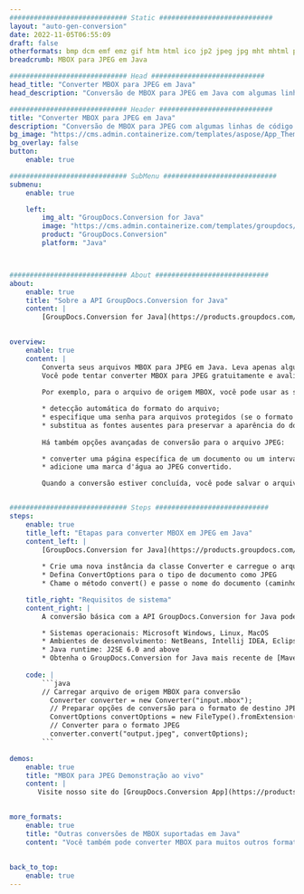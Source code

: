 ```yaml
---
############################# Static ############################
layout: "auto-gen-conversion"
date: 2022-11-05T06:55:09
draft: false
otherformats: bmp dcm emf emz gif htm html ico jp2 jpeg jpg mht mhtml png psb psd svg svgz tga tif tiff webp wmf wmz
breadcrumb: MBOX para JPEG em Java

############################# Head ############################
head_title: "Converter MBOX para JPEG em Java"
head_description: "Conversão de MBOX para JPEG em Java com algumas linhas de código. Converta mais de 160 formatos de arquivo usando a API de conversão de documentos do GroupDocs para Java"

############################# Header ############################
title: "Converter MBOX para JPEG em Java"
description: "Conversão de MBOX para JPEG com algumas linhas de código Java"
bg_image: "https://cms.admin.containerize.com/templates/aspose/App_Themes/V3/images/bg/header1.png"
bg_overlay: false
button:
    enable: true

############################# SubMenu ############################
submenu:
    enable: true

    left:
        img_alt: "GroupDocs.Conversion for Java"
        image: "https://cms.admin.containerize.com/templates/groupdocs/images/product-logos/90x90-noborder/groupdocs-conversion-java.png"
        product: "GroupDocs.Conversion"
        platform: "Java"



############################# About ############################
about:
    enable: true
    title: "Sobre a API GroupDocs.Conversion for Java"
    content: |
        [GroupDocs.Conversion for Java](https://products.groupdocs.com/conversion/java/) é uma API avançada de conversão de formato de arquivo para conversão entre formatos populares de imagem e documento, como Microsoft Office, OpenDocument, PDF, HTML, e-mail, CAD. e muito mais com apenas algumas linhas de código. A API nativa detecta automaticamente os formatos dos documentos originais e oferece muitas opções para personalizar os documentos convertidos. Juntamente com a função de extrair informações de um documento, ele também suporta o armazenamento em cache dos resultados da conversão para o disco local por padrão. No entanto, qualquer tipo de armazenamento em cache pode ser suportado pela implementação das interfaces apropriadas - Amazon S3, Dropbox, Google Drive, Windows Azure, Reddis ou quaisquer outras.
    

overview:
    enable: true
    content: |
        Converta seus arquivos MBOX para JPEG em Java. Leva apenas algumas linhas de código Java em qualquer plataforma de sua escolha, como Windows, Linux, macOS.
        Você pode tentar converter MBOX para JPEG gratuitamente e avaliar a qualidade dos resultados da conversão. Junto com scripts de conversão de arquivo simples, você pode tentar opções mais sofisticadas para carregar o arquivo de origem MBOX e armazenar a saída JPEG. 
        
        Por exemplo, para o arquivo de origem MBOX, você pode usar as seguintes opções de carregamento:

        * detecção automática do formato do arquivo;
        * especifique uma senha para arquivos protegidos (se o formato de arquivo for compatível);
        * substitua as fontes ausentes para preservar a aparência do documento.
        
        Há também opções avançadas de conversão para o arquivo JPEG:

        * converter uma página específica de um documento ou um intervalo de páginas;
        * adicione uma marca d'água ao JPEG convertido.

        Quando a conversão estiver concluída, você pode salvar o arquivo JPEG no caminho do arquivo local ou em qualquer armazenamento de terceiros, como FTP, Amazon S3, Google Drive, Dropbox etc. Observe - para converter MBOX para JPEG, você não precisa instalar nenhum software adicional, como MS Office, Open Office, Adobe Acrobat Reader etc.


############################# Steps ############################
steps:
    enable: true
    title_left: "Etapas para converter MBOX em JPEG em Java"
    content_left: |
        [GroupDocs.Conversion for Java](https://products.groupdocs.com/conversion/java/) permite que os desenvolvedores convertam facilmente o arquivo MBOX para JPEG com algumas linhas de código.
        
        * Crie uma nova instância da classe Converter e carregue o arquivo MBOX com o caminho completo
        * Defina ConvertOptions para o tipo de documento como JPEG
        * Chame o método convert() e passe o nome do documento (caminho completo) e formato (JPEG) como parâmetro

    title_right: "Requisitos de sistema"
    content_right: |
        A conversão básica com a API GroupDocs.Conversion for Java pode ser feita com apenas algumas linhas de código. Nossas APIs são suportadas em todas as principais plataformas e sistemas operacionais. Antes de executar o código abaixo, certifique-se de ter os seguintes pré-requisitos instalados em seu sistema.

        * Sistemas operacionais: Microsoft Windows, Linux, MacOS
        * Ambientes de desenvolvimento: NetBeans, Intellij IDEA, Eclipse, etc.
        * Java runtime: J2SE 6.0 and above
        * Obtenha o GroupDocs.Conversion for Java mais recente de [Maven](https://repository.groupdocs.com/webapp/#/artifacts/browse/tree/General/repo/com/groupdocs/groupdocs-conversion)
         
    code: |
        ```java    
        // Carregar arquivo de origem MBOX para conversão
          Converter converter = new Converter("input.mbox");
          // Preparar opções de conversão para o formato de destino JPEG
          ConvertOptions convertOptions = new FileType().fromExtension("jpeg").getConvertOptions();
          // Converter para o formato JPEG
          converter.convert("output.jpeg", convertOptions);
        ```

demos:
    enable: true
    title: "MBOX para JPEG Demonstração ao vivo"
    content: |
       Visite nosso site do [GroupDocs.Conversion App](https://products.groupdocs.app/conversion/family) e experimente a conversão de MBOX para JPEG agora. A demonstração gratuita tem os seguintes benefícios
          

more_formats:
    enable: true
    title: "Outras conversões de MBOX suportadas em Java"
    content: "Você também pode converter MBOX para muitos outros formatos de arquivo. Por favor, veja a lista abaixo."
       
       
back_to_top:
    enable: true
---
```

